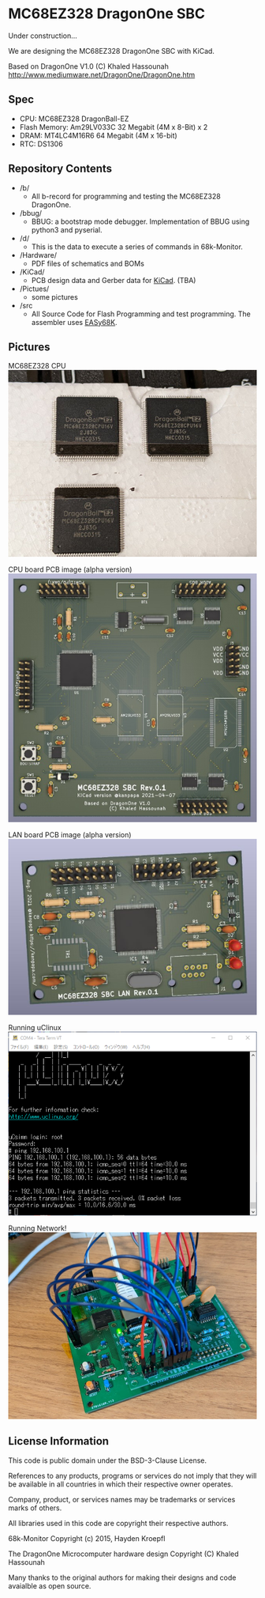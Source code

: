 # MC68EZ328 DragonOne SBC

Under construction...  

We are designing the MC68EZ328 DragonOne SBC with KiCad.

Based on DragonOne V1.0 (C) Khaled Hassounah  
http://www.mediumware.net/DragonOne/DragonOne.htm  

## Spec

* CPU: MC68EZ328 DragonBall-EZ
* Flash Memory: Am29LV033C 32 Megabit (4M x 8-Bit) x 2
* DRAM: MT4LC4M16R6 64 Megabit (4M x 16-bit)
* RTC: DS1306

## Repository Contents

* /b/
  * All b-record for programming and testing the MC68EZ328 DragonOne.
* /bbug/
  * BBUG: a bootstrap mode debugger. Implementation of BBUG using python3 and pyserial.
* /d/
  * This is the data to execute a series of commands in 68k-Monitor.  
* /Hardware/
  * PDF files of schematics and BOMs
* /KiCad/
  * PCB design data and Gerber data for [KiCad](https://www.kicad.org/). (TBA) 
* /Pictues/
  * some pictures
* /src
  * All Source Code for Flash Programming and test programming. The assembler uses [EASy68K](http://www.easy68k.com/).

## Pictures

MC68EZ328 CPU  
![MC68EZ328 CPU](/Pictures/dragonball_mc68ez328_cpu.jpg)

CPU board PCB image (alpha version)  
![CPU PCB image by KiCad](/Pictures/DragonOne_rev01_kicad.jpg)

LAN board PCB image (alpha version)  
![LAN PCB image by KiCad](/Pictures/mc68ez328_sbc_lan_rev01_kicad.jpg)

Running uClinux  
![Running uClinux](/Pictures/mc68ez328-dragonone-sbc-lan-ping2.png)

Running Network!  
![Running Network](/Pictures/mc68ez328_lan_rev02_5.jpg)

## License Information

This code is public domain under the BSD-3-Clause License.

References to any products, programs or services do not imply that they will be available in all countries in which their respective owner operates.

Company, product, or services names may be trademarks or services marks of others.

All libraries used in this code are copyright their respective authors.

68k-Monitor Copyright (c) 2015, Hayden Kroepfl

The DragonOne Microcomputer hardware design Copyright (C) Khaled Hassounah

Many thanks to the original authors for making their designs and code avaialble as open source.

